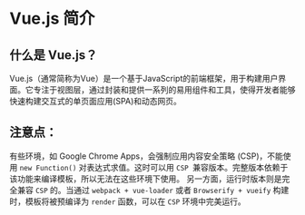 # Vue.js 简介

## 什么是 Vue.js？
Vue.js（通常简称为Vue）是一个基于JavaScript的前端框架，用于构建用户界面。它专注于视图层，通过封装和提供一系列的易用组件和工具，使得开发者能够快速构建交互式的单页面应用(SPA)和动态网页。

## 注意点：
有些环境，如 Google Chrome Apps，会强制应用内容安全策略 (CSP)，不能使用 `new Function()` 对表达式求值。这时可以用 `CSP `兼容版本。完整版本依赖于该功能来编译模板，所以无法在这些环境下使用。
另一方面，运行时版本则是完全兼容 `CSP` 的。当通过 `webpack + vue-loader` 或者 `Browserify + vueify` 构建时，模板将被预编译为 `render` 函数，可以在 `CSP` 环境中完美运行。